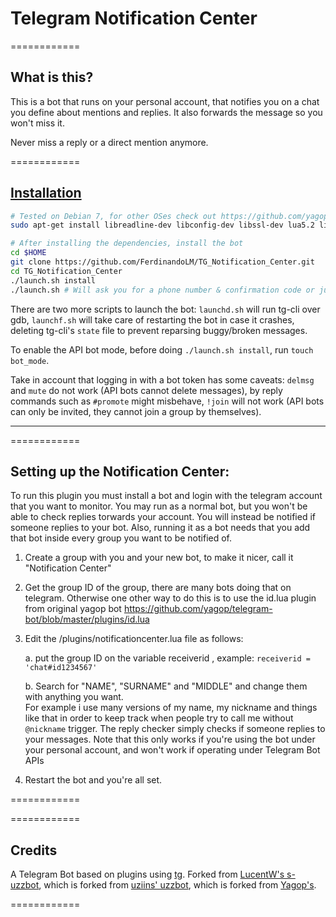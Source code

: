 # Telegram Notification Center
============

## What is this? 

This is a bot that runs on your personal account, that notifies you on a chat you define about mentions and replies. It also forwards the message so you won't miss it. 

Never miss a reply or a direct mention anymore. 

============  

## [Installation](https://github.com/yagop/telegram-bot/wiki/Installation)

```bash
# Tested on Debian 7, for other OSes check out https://github.com/yagop/telegram-bot/wiki/Installation
sudo apt-get install libreadline-dev libconfig-dev libssl-dev lua5.2 liblua5.2-dev libevent-dev make unzip git redis-server g++ libjansson-dev libpython-dev expat libexpat1-dev
```

```bash
# After installing the dependencies, install the bot
cd $HOME
git clone https://github.com/FerdinandoLM/TG_Notification_Center.git
cd TG_Notification_Center
./launch.sh install
./launch.sh # Will ask you for a phone number & confirmation code or just your bot token.
```

There are two more scripts to launch the bot: `launchd.sh` will run tg-cli over gdb, `launchf.sh` will take care of restarting the bot in case it crashes, deleting tg-cli's `state` file to prevent reparsing buggy/broken messages.

To enable the API bot mode, before doing `./launch.sh install`, run `touch bot_mode`.

Take in account that logging in with a bot token has some caveats: `delmsg` and `mute` do not work (API bots cannot delete messages), by reply commands such as `#promote` might misbehave, `!join` will not work (API bots can only be invited, they cannot join a group by themselves).

----------

============  

## Setting up the Notification Center:

To run this plugin you must install a bot and login with the telegram account that you want to monitor. You may run as a normal bot, but you won't be able to check replies torwards your account.
You will instead be notified if someone replies to your bot.
Also, running it as a bot needs that you add that bot inside every group you want to be notified of. 

1. Create a group with you and your new bot, to make it nicer, call it "Notification Center"
2. Get the group ID of the group, there are many bots doing that on telegram. Otherwise one other way to do this is to use the id.lua plugin from original yagop bot 
 https://github.com/yagop/telegram-bot/blob/master/plugins/id.lua
3. Edit the /plugins/notificationcenter.lua file as follows: 

      a. put the group ID on the variable receiverid , example: ``` receiverid = 'chat#id1234567' ```  
      
      b. Search for "NAME", "SURNAME" and "MIDDLE" and change them with anything you want.  
      For example i use many versions of my name, my nickname and things like that in order to keep track when people try to call me without ```@nickname``` trigger.
      The reply checker simply checks if someone replies to your messages. Note that this only works if you're using the bot under your personal account, and won't work if operating under Telegram Bot APIs 

4. Restart the bot and you're all set.



============ 


============ 

## Credits  
 
A Telegram Bot based on plugins using [tg](https://github.com/Rondoozle/tg). Forked from [LucentW's s-uzzbot](https://github.com/LucentW/s-uzzbot), which is forked from [uziins' uzzbot](https://github.com/uziins/uzzbot), which is forked from [Yagop's](https://github.com/yagop/telegram-bot).

============  


